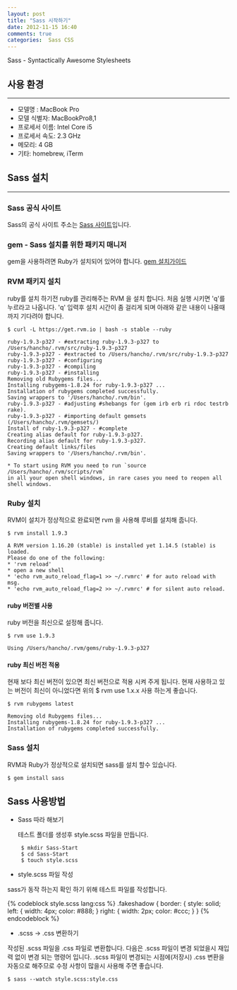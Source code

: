 ```yaml
---
layout: post
title: "Sass 시작하기"
date: 2012-11-15 16:40
comments: true
categories:  Sass CSS
---
```


Sass - Syntactically Awesome Stylesheets

## 사용 환경

---------------

- 모델명    :     MacBook Pro
- 모델 식별자:	  MacBookPro8,1
- 프로세서 이름:   Intel Core i5
- 프로세서 속도:	2.3 GHz
- 메모리:	       4 GB
- 기타: homebrew, iTerm

## Sass 설치

------------------

### Sass 공식 사이트

Sass의 공식 사이트 주소는 [Sass 사이트](http://sass-lang.com/docs.html)입니다.

### gem - Sass 설치를 위한 패키지 매니저

gem을 사용하려면 Ruby가 설치되어 있어야 합니다.
[gem 설치가이드](http://octopress.org/docs/setup/rvm/)

### RVM 패키지 설치

ruby를 설치 하기전 ruby를 관리해주는 RVM 을 설치 합니다.
처음 실행 시키면 'q'를 누르라고 나옵니다.
'q' 입력후 설치 시간이 좀 걸리게 되며 아래와 같은 내용이
나올때까지 기다려야 합니다.

    $ curl -L https://get.rvm.io | bash -s stable --ruby

    ruby-1.9.3-p327 - #extracting ruby-1.9.3-p327 to /Users/hancho/.rvm/src/ruby-1.9.3-p327
    ruby-1.9.3-p327 - #extracted to /Users/hancho/.rvm/src/ruby-1.9.3-p327
    ruby-1.9.3-p327 - #configuring
    ruby-1.9.3-p327 - #compiling
    ruby-1.9.3-p327 - #installing 
    Removing old Rubygems files...
    Installing rubygems-1.8.24 for ruby-1.9.3-p327 ...
    Installation of rubygems completed successfully.
    Saving wrappers to '/Users/hancho/.rvm/bin'.
    ruby-1.9.3-p327 - #adjusting #shebangs for (gem irb erb ri rdoc testrb rake).
    ruby-1.9.3-p327 - #importing default gemsets (/Users/hancho/.rvm/gemsets/)
    Install of ruby-1.9.3-p327 - #complete 
    Creating alias default for ruby-1.9.3-p327.
    Recording alias default for ruby-1.9.3-p327.
    Creating default links/files
    Saving wrappers to '/Users/hancho/.rvm/bin'.

    * To start using RVM you need to run `source /Users/hancho/.rvm/scripts/rvm`
    in all your open shell windows, in rare cases you need to reopen all shell windows.
    
### Ruby 설치

RVM이 설치가 정상적으로 완료되면 rvm 을 사용해 루비를 설치해 줍니다.

    $ rvm install 1.9.3

    A RVM version 1.16.20 (stable) is installed yet 1.14.5 (stable) is loaded.
    Please do one of the following:
    * 'rvm reload'
    * open a new shell
    * 'echo rvm_auto_reload_flag=1 >> ~/.rvmrc' # for auto reload with msg.
    * 'echo rvm_auto_reload_flag=2 >> ~/.rvmrc' # for silent auto reload.

#### ruby 버전별 사용

ruby 버전을 최신으로 설정해 줍니다.

    $ rvm use 1.9.3

    Using /Users/hancho/.rvm/gems/ruby-1.9.3-p327


#### ruby 최신 버전 적용

현재 보다 최신 버전이 있으면 최신 버전으로 적용 시켜 주게 됩니다.
현재 사용하고 있는 버전이 최신이 아니었다면 위의 $ rvm use 1.x.x 사용
하는게 좋습니다.

    $ rvm rubygems latest

    Removing old Rubygems files...
    Installing rubygems-1.8.24 for ruby-1.9.3-p327 ...
    Installation of rubygems completed successfully.
    
### Sass 설치

RVM과 Ruby가 정상적으로 설치되면 sass를 설치 할수 있습니다.

    $ gem install sass
    
## Sass 사용방법

- Sass 따라 해보기

    테스트 폴더를 생성후 style.scss 파일을 만듭니다.

       $ mkdir Sass-Start
       $ cd Sass-Start
       $ touch style.scss

- style.scss 파일 작성

sass가 동작 하는지 확인 하기 위해 테스트 파일를 작성합니다.

{% codeblock style.scss lang:css %}
.fakeshadow {
  border: {
    style: solid;
    left: {
      width: 4px;
      color: #888;
    }
    right: {
      width: 2px;
      color: #ccc;
    }
  }
{% endcodeblock %}

- .scss -> .css 변환하기

작성된 .scss 파일을 .css 파일로 변환합니다. 다음은 .scss 파일이 변경
되었을시 재입력 없이 변경 되는 명령어 입니다.  .scss 파일이 변경되는
시점에(저장시) .css 변환을 자동으로 해주므로 수정 사항이 많을시 사용해
주면 좋습니다.

    $ sass --watch style.scss:style.css
